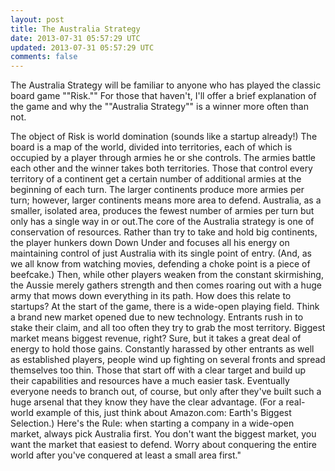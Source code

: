 ```yaml
---
layout: post
title: The Australia Strategy
date: 2013-07-31 05:57:29 UTC
updated: 2013-07-31 05:57:29 UTC
comments: false
---
```


The Australia Strategy will be familiar to anyone who has played the classic board game ""Risk."" For those that haven't, I'll offer a brief explanation of the game and why the ""Australia Strategy"" is a winner more often than not.

The object of Risk is world domination (sounds like a startup already!) The board is a map of the world, divided into territories, each of which is occupied by a player through armies he or she controls. The armies battle each other and the winner takes both territories. Those that control every territory of a continent get a certain number of additional armies at the beginning of each turn. The larger continents produce more armies per turn; however, larger continents means more area to defend. Australia, as a smaller, isolated area, produces the fewest number of armies per turn but only has a single way in or out.The core of the Australia strategy is one of conservation of resources. Rather than try to take and hold big continents, the player hunkers down Down Under and focuses all his energy on maintaining control of just Australia with its single point of entry. (And, as we all know from watching movies, defending a choke point is a piece of beefcake.) Then, while other players weaken from the constant skirmishing, the Aussie merely gathers strength and then comes roaring out with a huge army that mows down everything in its path.
How does this relate to startups? At the start of the game, there is a wide-open playing field. Think a brand new market opened due to new technology. Entrants rush in to stake their claim, and all too often they try to grab the most territory. Biggest market means biggest revenue, right? Sure, but it takes a great deal of energy to hold those gains. Constantly harassed by other entrants as well as established players, people wind up fighting on several fronts and spread themselves too thin. Those that start off with a clear target and build up their capabilities and resources have a much easier task. Eventually everyone needs to branch out, of course, but only after they've built such a huge arsenal that they know they have the clear advantage. (For a real-world example of this, just think about Amazon.com: Earth's Biggest Selection.)
Here's the Rule: when starting a company in a wide-open market, always pick Australia first. You don't want the biggest market, you want the market that easiest to defend. Worry about conquering the entire world after you've conquered at least a small area first."